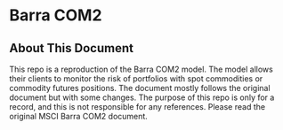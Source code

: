 <!--
 * @Author: Jet Deng
 * @Date: 2023-11-29 13:08:23
 * @LastEditTime: 2023-11-29 13:16:58
 * @Description: 
-->
# Barra COM2
## About This Document
This repo is a reproduction of the Barra COM2 model. The model allows their clients to monitor the risk of portfolios with spot commodities or commodity futures positions. The document mostly follows the original document but with some changes. The purpose of this repo is only for a record, and this is not responsible for any references. Please read the original MSCI Barra COM2 document. 
